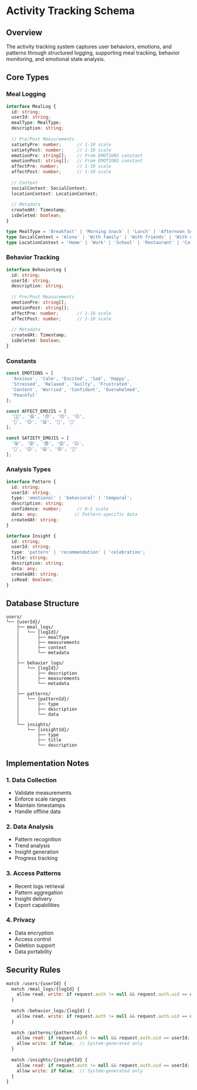 # Activity Tracking Schema

## Overview

The activity tracking system captures user behaviors, emotions, and patterns through structured logging, supporting meal tracking, behavior monitoring, and emotional state analysis.

## Core Types

### Meal Logging

```typescript
interface MealLog {
  id: string;
  userId: string;
  mealType: MealType;
  description: string;
  
  // Pre/Post Measurements
  satietyPre: number;      // 1-10 scale
  satietyPost: number;     // 1-10 scale
  emotionPre: string[];    // From EMOTIONS constant
  emotionPost: string[];   // From EMOTIONS constant
  affectPre: number;       // 1-10 scale
  affectPost: number;      // 1-10 scale
  
  // Context
  socialContext: SocialContext;
  locationContext: LocationContext;
  
  // Metadata
  createdAt: Timestamp;
  isDeleted: boolean;
}

type MealType = 'Breakfast' | 'Morning Snack' | 'Lunch' | 'Afternoon Snack' | 'Dinner' | 'Evening Snack' | 'Late Night';
type SocialContext = 'Alone' | 'With family' | 'With friends' | 'With colleagues' | 'In a room with others' | 'On video call';
type LocationContext = 'Home' | 'Work' | 'School' | 'Restaurant' | 'Cafeteria' | 'Bedroom' | 'Kitchen' | 'Car' | 'Other';
```

### Behavior Tracking

```typescript
interface BehaviorLog {
  id: string;
  userId: string;
  description: string;
  
  // Pre/Post Measurements
  emotionPre: string[];
  emotionPost: string[];
  affectPre: number;       // 1-10 scale
  affectPost: number;      // 1-10 scale
  
  // Metadata
  createdAt: Timestamp;
  isDeleted: boolean;
}
```

### Constants

```typescript
const EMOTIONS = [
  'Anxious', 'Calm', 'Excited', 'Sad', 'Happy',
  'Stressed', 'Relaxed', 'Guilty', 'Frustrated',
  'Content', 'Worried', 'Confident', 'Overwhelmed',
  'Peaceful'
];

const AFFECT_EMOJIS = [
  '😵‍💫', '😫', '😞', '😔', '😐',
  '🙂', '😊', '😋', '🤩', '🥳'
];

const SATIETY_EMOJIS = [
  '😵', '😰', '😨', '😟', '😐',
  '🙂', '😊', '😋', '😍', '🤤'
];
```

### Analysis Types

```typescript
interface Pattern {
  id: string;
  userId: string;
  type: 'emotional' | 'behavioral' | 'temporal';
  description: string;
  confidence: number;      // 0-1 scale
  data: any;              // Pattern-specific data
  createdAt: string;
}

interface Insight {
  id: string;
  userId: string;
  type: 'pattern' | 'recommendation' | 'celebration';
  title: string;
  description: string;
  data: any;
  createdAt: string;
  isRead: boolean;
}
```

## Database Structure

```
users/
└── {userId}/
    ├── meal_logs/
    │   └── {logId}/
    │       ├── mealType
    │       ├── measurements
    │       ├── context
    │       └── metadata
    │
    ├── behavior_logs/
    │   └── {logId}/
    │       ├── description
    │       ├── measurements
    │       └── metadata
    │
    ├── patterns/
    │   └── {patternId}/
    │       ├── type
    │       ├── description
    │       └── data
    │
    └── insights/
        └── {insightId}/
            ├── type
            ├── title
            └── description
```

## Implementation Notes

### 1. Data Collection
- Validate measurements
- Enforce scale ranges
- Maintain timestamps
- Handle offline data

### 2. Data Analysis
- Pattern recognition
- Trend analysis
- Insight generation
- Progress tracking

### 3. Access Patterns
- Recent logs retrieval
- Pattern aggregation
- Insight delivery
- Export capabilities

### 4. Privacy
- Data encryption
- Access control
- Deletion support
- Data portability

## Security Rules

```javascript
match /users/{userId} {
  match /meal_logs/{logId} {
    allow read, write: if request.auth != null && request.auth.uid == userId;
  }
  
  match /behavior_logs/{logId} {
    allow read, write: if request.auth != null && request.auth.uid == userId;
  }
  
  match /patterns/{patternId} {
    allow read: if request.auth != null && request.auth.uid == userId;
    allow write: if false;  // System-generated only
  }
  
  match /insights/{insightId} {
    allow read: if request.auth != null && request.auth.uid == userId;
    allow write: if false;  // System-generated only
  }
}
``` 